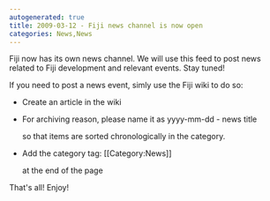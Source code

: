 ```yaml
---
autogenerated: true
title: 2009-03-12 - Fiji news channel is now open
categories: News,News
---
```


Fiji now has its own news channel. We will use this feed to post news related to Fiji development and relevant events. Stay tuned!

If you need to post a news event, simly use the Fiji wiki to do so:

-   Create an article in the wiki
-   For archiving reason, please name it as
        yyyy-mm-dd - news title

    so that items are sorted chronologically in the category.
-   Add the category tag:
        <nowiki>[[Category:News]]</nowiki>

    at the end of the page

That's all! Enjoy!


